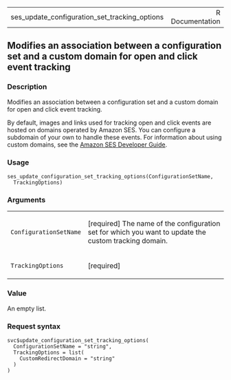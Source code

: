 <table style="width: 100%;">
<tbody>
<tr class="odd">
<td>ses_update_configuration_set_tracking_options</td>
<td style="text-align: right;">R Documentation</td>
</tr>
</tbody>
</table>

## Modifies an association between a configuration set and a custom domain for open and click event tracking

### Description

Modifies an association between a configuration set and a custom domain
for open and click event tracking.

By default, images and links used for tracking open and click events are
hosted on domains operated by Amazon SES. You can configure a subdomain
of your own to handle these events. For information about using custom
domains, see the [Amazon SES Developer
Guide](https://docs.aws.amazon.com/ses/latest/dg/configure-custom-open-click-domains.html).

### Usage

    ses_update_configuration_set_tracking_options(ConfigurationSetName,
      TrackingOptions)

### Arguments

<table>
<colgroup>
<col style="width: 35%" />
<col style="width: 65%" />
</colgroup>
<tbody>
<tr class="odd">
<td><code
id="ses_update_configuration_set_tracking_options_:_ConfigurationSetName">ConfigurationSetName</code></td>
<td><p>[required] The name of the configuration set for which you want
to update the custom tracking domain.</p></td>
</tr>
<tr class="even">
<td><code
id="ses_update_configuration_set_tracking_options_:_TrackingOptions">TrackingOptions</code></td>
<td><p>[required]</p></td>
</tr>
</tbody>
</table>

### Value

An empty list.

### Request syntax

    svc$update_configuration_set_tracking_options(
      ConfigurationSetName = "string",
      TrackingOptions = list(
        CustomRedirectDomain = "string"
      )
    )
